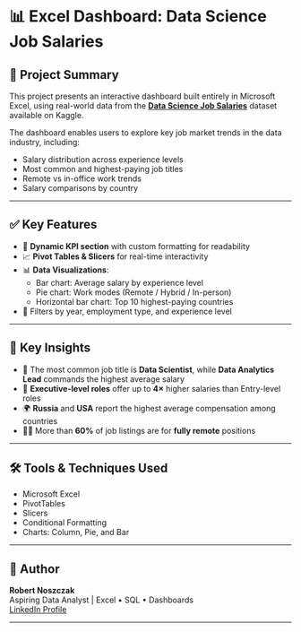 # 📊 Excel Dashboard: Data Science Job Salaries

## 🧠 Project Summary

This project presents an interactive dashboard built entirely in Microsoft Excel, using real-world data from the [**Data Science Job Salaries**](https://www.kaggle.com/datasets/ruchi798/data-science-job-salaries) dataset available on Kaggle.

The dashboard enables users to explore key job market trends in the data industry, including:

- Salary distribution across experience levels
- Most common and highest-paying job titles
- Remote vs in-office work trends
- Salary comparisons by country

---

## ✅ Key Features

- 📌 **Dynamic KPI section** with custom formatting for readability
- 📈 **Pivot Tables & Slicers** for real-time interactivity
- 📊 **Data Visualizations**:
  - Bar chart: Average salary by experience level
  - Pie chart: Work modes (Remote / Hybrid / In-person)
  - Horizontal bar chart: Top 10 highest-paying countries
- 📅 Filters by year, employment type, and experience level

---

## 📌 Key Insights

- 💼 The most common job title is **Data Scientist**, while **Data Analytics Lead** commands the highest average salary
- 💸 **Executive-level roles** offer up to **4×** higher salaries than Entry-level roles
- 🌍 **Russia** and **USA** report the highest average compensation among countries
- 👨‍💻 More than **60%** of job listings are for **fully remote** positions

---

## 🛠️ Tools & Techniques Used

- Microsoft Excel
- PivotTables
- Slicers
- Conditional Formatting
- Charts: Column, Pie, and Bar

---


## 👋 Author

**Robert Noszczak**  
Aspiring Data Analyst | Excel • SQL • Dashboards  
[LinkedIn Profile](https://www.linkedin.com/in/robert-noszczak-373631)

---

